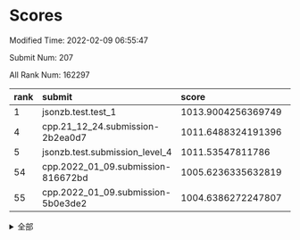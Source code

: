 # Scores

Modified Time: 2022-02-09 06:55:47

Submit Num: 207

All Rank Num: 162297

| rank |               submit               |       score        |       sigma        | pk_num |
| :--- | :--------------------------------- | :----------------- | :----------------- | :----- |
| 1    | jsonzb.test.test_1                 | 1013.9004256369749 | 0.8465465132985437 | 3137   |
| 4    | cpp.21_12_24.submission-2b2ea0d7   | 1011.6488324191396 | 0.7884309785550138 | 3134   |
| 5    | jsonzb.test.submission_level_4     | 1011.53547811786   | 0.7945788164607177 | 3137   |
| 54   | cpp.2022_01_09.submission-816672bd | 1005.6236335632819 | 0.7285361741612739 | 3138   |
| 55   | cpp.2022_01_09.submission-5b0e3de2 | 1004.6386272247807 | 0.7168862845547144 | 3141   |


<details>
<summary>全部</summary>

| rank |                 submit                 |       score        |       sigma        | pk_num |
| :--- | :------------------------------------- | :----------------- | :----------------- | :----- |
| 1    | jsonzb.test.test_1                     | 1013.9004256369749 | 0.8465465132985437 | 3137   |
| 2    | gobigger.level_3.submission_level_3_18 | 1011.7416092594005 | 0.7623982906596146 | 3143   |
| 3    | gobigger.level_3.submission_level_3_22 | 1011.6605376762982 | 0.7706750156727563 | 3139   |
| 4    | cpp.21_12_24.submission-2b2ea0d7       | 1011.6488324191396 | 0.7884309785550138 | 3134   |
| 5    | jsonzb.test.submission_level_4         | 1011.53547811786   | 0.7945788164607177 | 3137   |
| 6    | gobigger.level_3.submission_level_3_43 | 1011.5154279982546 | 0.7950481828002234 | 3137   |
| 7    | gobigger.level_3.submission_level_3_38 | 1011.4390113241768 | 0.7638185162883834 | 3131   |
| 8    | gobigger.level_3.submission_level_3_19 | 1011.0903871169058 | 0.782489664437637  | 3137   |
| 9    | gobigger.level_3.submission_level_3_40 | 1010.8902975197209 | 0.7467402044729103 | 3137   |
| 10   | gobigger.level_3.submission_level_3_33 | 1010.8730969851797 | 0.7606020011723688 | 3131   |
| 11   | gobigger.level_3.submission_level_3_15 | 1010.8625059662169 | 0.7832239284887859 | 3137   |
| 12   | gobigger.level_3.submission_level_3_21 | 1010.8524114781347 | 0.7430658225129189 | 3133   |
| 13   | gobigger.level_3.submission_level_3_29 | 1010.8472143443995 | 0.7695770299862603 | 3140   |
| 14   | gobigger.level_3.submission_level_3_5  | 1010.7493737648028 | 0.7391665176722519 | 3136   |
| 15   | gobigger.level_3.submission_level_3_27 | 1010.6925051521666 | 0.7890276118397704 | 3140   |
| 16   | gobigger.level_3.submission_level_3_48 | 1010.6221696411473 | 0.7502536545535945 | 3135   |
| 17   | gobigger.level_3.submission_level_3_3  | 1010.6005582882223 | 0.7815194986581004 | 3136   |
| 18   | gobigger.level_3.submission_level_3_41 | 1010.5894112212279 | 0.7786164956516352 | 3133   |
| 19   | gobigger.level_3.submission_level_3_13 | 1010.5391875368625 | 0.762197916867795  | 3133   |
| 20   | gobigger.level_3.submission_level_3_46 | 1010.4026339600342 | 0.7461924459734933 | 3131   |
| 21   | gobigger.level_3.submission_level_3_42 | 1010.3689185416665 | 0.7449863888866601 | 3129   |
| 22   | gobigger.level_3.submission_level_3_32 | 1010.3622977372853 | 0.7497331552059365 | 3135   |
| 23   | gobigger.level_3.submission_level_3_0  | 1010.3607741960061 | 0.7683548000729277 | 3130   |
| 24   | gobigger.level_3.submission_level_3_28 | 1010.3542318340277 | 0.7860402654603763 | 3137   |
| 25   | gobigger.level_3.submission_level_3_16 | 1010.3084674018627 | 0.7803343265525949 | 3135   |
| 26   | gobigger.level_3.submission_level_3_6  | 1010.2737421832945 | 0.7858504565008168 | 3141   |
| 27   | gobigger.level_3.submission_level_3_2  | 1010.2489115974622 | 0.7658785188040819 | 3130   |
| 28   | gobigger.level_3.submission_level_3_10 | 1010.1820252399862 | 0.7586452474401926 | 3138   |
| 29   | gobigger.level_3.submission_level_3_39 | 1010.1667190637629 | 0.7546243655549841 | 3143   |
| 30   | gobigger.level_3.submission_level_3_24 | 1010.1293978946895 | 0.7754440139456311 | 3138   |
| 31   | gobigger.level_3.submission_level_3_30 | 1010.0411590247604 | 0.7650782955779666 | 3138   |
| 32   | gobigger.level_3.submission_level_3_20 | 1009.9616560913227 | 0.7513598302831185 | 3131   |
| 33   | gobigger.level_3.submission_level_3_8  | 1009.9244000386917 | 0.7379207637226441 | 3131   |
| 34   | gobigger.level_3.submission_level_3_34 | 1009.8632676179021 | 0.7693836497580852 | 3130   |
| 35   | gobigger.level_3.submission_level_3_25 | 1009.8079147526356 | 0.7641382270828229 | 3132   |
| 36   | gobigger.level_3.submission_level_3_11 | 1009.8053250673274 | 0.759748818292944  | 3135   |
| 37   | gobigger.level_3.submission_level_3_17 | 1009.7589841135456 | 0.769027116280975  | 3132   |
| 38   | gobigger.level_3.submission_level_3_9  | 1009.7418013417773 | 0.7705533143738945 | 3140   |
| 39   | gobigger.level_3.submission_level_3_47 | 1009.7004974584128 | 0.748503831034664  | 3146   |
| 40   | gobigger.level_3.submission_level_3_4  | 1009.6105268096399 | 0.7638668842178684 | 3135   |
| 41   | gobigger.level_3.submission_level_3_23 | 1009.5377400439564 | 0.7607875084803435 | 3134   |
| 42   | gobigger.level_3.submission_level_3_36 | 1009.4398371005569 | 0.7700221781920227 | 3137   |
| 43   | gobigger.level_3.submission_level_3_45 | 1009.3738298224894 | 0.7437438090857165 | 3135   |
| 44   | gobigger.level_3.submission_level_3_44 | 1009.361640141169  | 0.7299915772885102 | 3136   |
| 45   | gobigger.level_3.submission_level_3_26 | 1009.3303852685513 | 0.7516778833313821 | 3140   |
| 46   | gobigger.level_3.submission_level_3_14 | 1009.2858037229777 | 0.7507642167653941 | 3142   |
| 47   | gobigger.level_3.submission_level_3_31 | 1009.2743447829301 | 0.76891616338033   | 3135   |
| 48   | gobigger.level_3.submission_level_3_7  | 1009.1026383809032 | 0.7513158163842445 | 3136   |
| 49   | gobigger.level_3.submission_level_3_12 | 1009.0269497340317 | 0.7670347852078143 | 3139   |
| 50   | gobigger.level_3.submission_level_3_35 | 1008.7182796230757 | 0.7545499501778942 | 3133   |
| 51   | gobigger.level_3.submission_level_3_1  | 1008.5590801488678 | 0.7473026657791154 | 3137   |
| 52   | gobigger.level_3.submission_level_3_49 | 1008.3549125869281 | 0.7393476952910893 | 3143   |
| 53   | gobigger.level_3.submission_level_3_37 | 1008.3367787811986 | 0.745187517749008  | 3134   |
| 54   | cpp.2022_01_09.submission-816672bd     | 1005.6236335632819 | 0.7285361741612739 | 3138   |
| 55   | cpp.2022_01_09.submission-5b0e3de2     | 1004.6386272247807 | 0.7168862845547144 | 3141   |
| 56   | gobigger.level_1.submission_level_1_41 | 1004.466727918561  | 0.7103946941565751 | 3140   |
| 57   | gobigger.level_1.submission_level_1_30 | 1004.3877776527478 | 0.7237095264782357 | 3137   |
| 58   | gobigger.level_1.submission_level_1_28 | 1004.3221911587751 | 0.7124499296674854 | 3134   |
| 59   | gobigger.level_1.submission_level_1_35 | 1004.2285318218591 | 0.712403135653954  | 3139   |
| 60   | gobigger.level_1.submission_level_1_43 | 1004.2202364315241 | 0.717468766441656  | 3133   |
| 61   | gobigger.level_1.submission_level_1_40 | 1004.2063377001172 | 0.726728241914367  | 3141   |
| 62   | gobigger.level_1.submission_level_1_17 | 1004.0737504857155 | 0.7134654786137774 | 3137   |
| 63   | gobigger.level_1.submission_level_1_21 | 1004.0368778023878 | 0.7159354424581258 | 3141   |
| 64   | gobigger.level_1.submission_level_1_20 | 1004.0128332082376 | 0.7267705193507528 | 3136   |
| 65   | gobigger.level_1.submission_level_1_18 | 1003.9611677100768 | 0.7218115463007945 | 3141   |
| 66   | gobigger.level_1.submission_level_1_7  | 1003.8756039429518 | 0.7151410635984228 | 3129   |
| 67   | gobigger.level_1.submission_level_1_46 | 1003.8602486826278 | 0.7113885791902018 | 3136   |
| 68   | gobigger.level_1.submission_level_1_0  | 1003.8521019956321 | 0.7167560983589948 | 3135   |
| 69   | gobigger.level_1.submission_level_1_5  | 1003.841158441047  | 0.7246208754345325 | 3133   |
| 70   | gobigger.level_1.submission_level_1_38 | 1003.8190991205128 | 0.7260874975684065 | 3135   |
| 71   | gobigger.level_1.submission_level_1_13 | 1003.815799629834  | 0.7202123090329512 | 3138   |
| 72   | gobigger.level_1.submission_level_1_42 | 1003.8090420605008 | 0.7194889242394055 | 3130   |
| 73   | gobigger.level_1.submission_level_1_31 | 1003.7959206858364 | 0.7227569770389283 | 3138   |
| 74   | gobigger.level_1.submission_level_1_34 | 1003.7523018554347 | 0.7121792653026642 | 3135   |
| 75   | gobigger.level_1.submission_level_1_16 | 1003.6930431337088 | 0.7193096223562662 | 3135   |
| 76   | gobigger.level_1.submission_level_1_1  | 1003.6523995350022 | 0.7284142642246143 | 3137   |
| 77   | gobigger.level_1.submission_level_1_22 | 1003.6334065740394 | 0.7042207611661946 | 3134   |
| 78   | gobigger.level_1.submission_level_1_19 | 1003.5998394659198 | 0.7028912776187731 | 3131   |
| 79   | gobigger.level_1.submission_level_1_33 | 1003.411939970821  | 0.7131042792045698 | 3134   |
| 80   | gobigger.level_1.submission_level_1_12 | 1003.3814300874035 | 0.7154018709932871 | 3138   |
| 81   | gobigger.level_1.submission_level_1_27 | 1003.3541321697538 | 0.7283367657983963 | 3134   |
| 82   | gobigger.level_1.submission_level_1_9  | 1003.346147967272  | 0.7211687629496587 | 3137   |
| 83   | gobigger.level_1.submission_level_1_44 | 1003.2881470143078 | 0.7207678659831455 | 3138   |
| 84   | gobigger.level_1.submission_level_1_8  | 1003.2822822813545 | 0.7152422468163994 | 3128   |
| 85   | gobigger.level_1.submission_level_1_4  | 1003.2222807915169 | 0.7217276049726705 | 3140   |
| 86   | gobigger.level_1.submission_level_1_14 | 1003.1968461533286 | 0.7275601143691268 | 3135   |
| 87   | gobigger.level_1.submission_level_1_24 | 1003.1829409136698 | 0.7129394044698225 | 3139   |
| 88   | gobigger.level_1.submission_level_1_29 | 1003.1510004427256 | 0.7221301763948779 | 3133   |
| 89   | gobigger.level_1.submission_level_1_23 | 1003.0892321208721 | 0.7173497765178918 | 3139   |
| 90   | gobigger.level_1.submission_level_1_39 | 1003.0029277768733 | 0.7102997639928798 | 3133   |
| 91   | gobigger.level_1.submission_level_1_37 | 1002.9776343357992 | 0.7082970268291992 | 3134   |
| 92   | gobigger.level_1.submission_level_1_48 | 1002.9622711453385 | 0.7185518504437602 | 3142   |
| 93   | gobigger.level_1.submission_level_1_11 | 1002.9318447052851 | 0.7154188481901028 | 3140   |
| 94   | gobigger.level_1.submission_level_1_32 | 1002.9069680854807 | 0.7124366773399707 | 3136   |
| 95   | gobigger.level_1.submission_level_1_26 | 1002.8884828263946 | 0.7187550204140629 | 3132   |
| 96   | gobigger.level_1.submission_level_1_45 | 1002.8775715988203 | 0.7178322669237612 | 3136   |
| 97   | gobigger.level_1.submission_level_1_36 | 1002.7106568033258 | 0.7189854994910372 | 3136   |
| 98   | gobigger.level_1.submission_level_1_15 | 1002.6489500354061 | 0.7212525164670656 | 3139   |
| 99   | gobigger.level_1.submission_level_1_25 | 1002.6140038684249 | 0.7034288986927862 | 3136   |
| 100  | gobigger.level_1.submission_level_1_10 | 1002.558608424632  | 0.7128109061318593 | 3137   |
| 101  | gobigger.level_1.submission_level_1_3  | 1002.4722905182105 | 0.7152242791973171 | 3138   |
| 102  | gobigger.level_1.submission_level_1_49 | 1002.4556688201847 | 0.7147134778374018 | 3138   |
| 103  | gobigger.level_1.submission_level_1_6  | 1002.347129724499  | 0.7194082023683998 | 3138   |
| 104  | gobigger.level_1.submission_level_1_47 | 1001.9563649062165 | 0.714189709687149  | 3141   |
| 105  | gobigger.level_1.submission_level_1_2  | 1001.7093204896457 | 0.7154709122600214 | 3134   |
| 106  | gobigger.random.submission_random_49   | 997.3521400945715  | 0.702956814321724  | 3137   |
| 107  | gobigger.random.submission_random_0    | 997.1859111824983  | 0.707552637825424  | 3136   |
| 108  | gobigger.random.submission_random_30   | 997.1032801406262  | 0.7062277453927238 | 3142   |
| 109  | gobigger.random.submission_random_16   | 996.9139901382104  | 0.7225213058879474 | 3131   |
| 110  | gobigger.random.submission_random_36   | 996.833224153074   | 0.7139107552809278 | 3136   |
| 111  | gobigger.random.submission_random_48   | 996.6914387747913  | 0.7130648210732966 | 3139   |
| 112  | gobigger.random.submission_random_35   | 996.6285126856739  | 0.709432611229645  | 3133   |
| 113  | gobigger.random.submission_random_27   | 996.607978949511   | 0.6938411064103438 | 3139   |
| 114  | gobigger.random.submission_random_14   | 996.4653940039467  | 0.6998919474621361 | 3138   |
| 115  | gobigger.random.submission_random_43   | 996.3581167919757  | 0.7027880745523097 | 3138   |
| 116  | gobigger.random.submission_random_12   | 996.3435041865145  | 0.7121149442711553 | 3138   |
| 117  | gobigger.random.submission_random_31   | 996.2515506310643  | 0.7058375207966541 | 3138   |
| 118  | gobigger.random.submission_random_44   | 996.2446695970306  | 0.7074634945717198 | 3139   |
| 119  | gobigger.random.submission_random_11   | 996.1708053465104  | 0.7068326542902521 | 3137   |
| 120  | gobigger.random.submission_random_8    | 996.0949965868248  | 0.7122045154445203 | 3140   |
| 121  | gobigger.random.submission_random_34   | 996.0787141673595  | 0.7174412566617606 | 3138   |
| 122  | gobigger.random.submission_random_21   | 996.0539092257208  | 0.7011697811303956 | 3136   |
| 123  | gobigger.random.submission_random_46   | 995.9924955255408  | 0.7097065327364707 | 3131   |
| 124  | gobigger.random.submission_random_19   | 995.99053762505    | 0.7128662628224699 | 3142   |
| 125  | gobigger.random.submission_random_17   | 995.9874390062023  | 0.7125427641997765 | 3138   |
| 126  | gobigger.random.submission_random_3    | 995.920097363889   | 0.7047385626155679 | 3136   |
| 127  | gobigger.random.submission_random_2    | 995.8754804449874  | 0.709341974551024  | 3133   |
| 128  | gobigger.random.submission_random_41   | 995.8556703648915  | 0.7166567529665682 | 3136   |
| 129  | gobigger.random.submission_random_29   | 995.7012678516907  | 0.7137054851392415 | 3140   |
| 130  | gobigger.random.submission_random_33   | 995.7002143619118  | 0.69979807294543   | 3141   |
| 131  | gobigger.random.submission_random_24   | 995.6780676788926  | 0.7064797276921561 | 3138   |
| 132  | gobigger.random.submission_random_38   | 995.5546039726241  | 0.7277523298997363 | 3138   |
| 133  | gobigger.random.submission_random_15   | 995.5544610673471  | 0.6916664781867002 | 3135   |
| 134  | gobigger.random.submission_random_47   | 995.5393970098263  | 0.7108425799797706 | 3140   |
| 135  | gobigger.random.submission_random_6    | 995.4560779808717  | 0.7049944496021293 | 3142   |
| 136  | gobigger.random.submission_random_42   | 995.4486112250298  | 0.7296283129203769 | 3128   |
| 137  | gobigger.random.submission_random_39   | 995.4229133071409  | 0.7169912615389993 | 3139   |
| 138  | gobigger.random.submission_random_9    | 995.4114189017947  | 0.7103776524663695 | 3132   |
| 139  | gobigger.random.submission_random_22   | 995.4051873442814  | 0.7268257539997401 | 3135   |
| 140  | gobigger.random.submission_random_26   | 995.4038199740365  | 0.7103312088340792 | 3141   |
| 141  | gobigger.random.submission_random_37   | 995.4020155112692  | 0.7127260439124508 | 3132   |
| 142  | gobigger.random.submission_random_4    | 995.3913476392063  | 0.7161680115400112 | 3139   |
| 143  | gobigger.random.submission_random_1    | 995.2307632747265  | 0.7066259237658051 | 3135   |
| 144  | gobigger.random.submission_random_7    | 995.1713351769374  | 0.7213741114298847 | 3136   |
| 145  | gobigger.random.submission_random_23   | 995.1285107035671  | 0.7183459777565986 | 3138   |
| 146  | gobigger.random.submission_random_28   | 995.097087071582   | 0.720277955810669  | 3132   |
| 147  | gobigger.random.submission_random_10   | 995.0657387365999  | 0.7237590881891429 | 3133   |
| 148  | gobigger.random.submission_random_40   | 995.0425802439315  | 0.7132741638269651 | 3131   |
| 149  | gobigger.random.submission_random_25   | 994.8303083111572  | 0.7158562606208221 | 3135   |
| 150  | gobigger.random.submission_random_45   | 994.7987322732542  | 0.7083480893237195 | 3133   |
| 151  | gobigger.random.submission_random_18   | 994.7826537077251  | 0.7137752910039135 | 3135   |
| 152  | gobigger.random.submission_random_5    | 994.7592369035384  | 0.7150188517394638 | 3135   |
| 153  | gobigger.random.submission_random_32   | 994.6579871965704  | 0.7247188954185244 | 3135   |
| 154  | gobigger.random.submission_random_13   | 994.6041251646037  | 0.7262363899457347 | 3134   |
| 155  | gobigger.random.submission_random_20   | 994.5475792074652  | 0.7258120624359029 | 3133   |
| 156  | gobigger.level_2.submission_level_2_26 | 993.6773895104408  | 0.7246799515392558 | 3136   |
| 157  | gobigger.level_2.submission_level_2_31 | 993.6369886136745  | 0.75038565508876   | 3139   |
| 158  | gobigger.level_2.submission_level_2_24 | 993.4976569939591  | 0.7378609033970217 | 3134   |
| 159  | gobigger.level_2.submission_level_2_36 | 993.3111708362353  | 0.7446670461916496 | 3141   |
| 160  | gobigger.level_2.submission_level_2_12 | 993.2124626799427  | 0.7429864505006458 | 3140   |
| 161  | gobigger.level_2.submission_level_2_17 | 992.9671956147153  | 0.7321312876353251 | 3137   |
| 162  | gobigger.level_2.submission_level_2_22 | 992.9240475110253  | 0.7389566965775775 | 3130   |
| 163  | gobigger.level_2.submission_level_2_42 | 992.9040340307583  | 0.7336810551294533 | 3135   |
| 164  | gobigger.level_2.submission_level_2_20 | 992.8408378406701  | 0.7469744037063336 | 3139   |
| 165  | gobigger.level_2.submission_level_2_40 | 992.81595304088    | 0.7279522018963839 | 3135   |
| 166  | gobigger.level_2.submission_level_2_4  | 992.8067082729192  | 0.753270075256132  | 3135   |
| 167  | gobigger.level_2.submission_level_2_0  | 992.7789561515295  | 0.7420808871675008 | 3137   |
| 168  | gobigger.level_2.submission_level_2_49 | 992.720738188891   | 0.7350915834170736 | 3134   |
| 169  | gobigger.level_2.submission_level_2_29 | 992.7183425606588  | 0.7421594615668821 | 3134   |
| 170  | gobigger.level_2.submission_level_2_14 | 992.6864241909603  | 0.7484515734715425 | 3133   |
| 171  | gobigger.level_2.submission_level_2_8  | 992.5837443049392  | 0.7269168669809596 | 3140   |
| 172  | gobigger.level_2.submission_level_2_21 | 992.5261641689193  | 0.7304406260641453 | 3133   |
| 173  | gobigger.level_2.submission_level_2_37 | 992.5168867910012  | 0.7251923980953658 | 3137   |
| 174  | gobigger.level_2.submission_level_2_9  | 992.2845873739931  | 0.7414692785806293 | 3133   |
| 175  | gobigger.level_2.submission_level_2_7  | 992.2117172244449  | 0.7370483113799071 | 3136   |
| 176  | gobigger.level_2.submission_level_2_30 | 992.101576909098   | 0.7392262309447141 | 3135   |
| 177  | gobigger.level_2.submission_level_2_47 | 992.0856233652945  | 0.7699504870436594 | 3133   |
| 178  | gobigger.level_2.submission_level_2_43 | 991.9941224871598  | 0.750746009216738  | 3138   |
| 179  | gobigger.level_2.submission_level_2_32 | 991.9669582268269  | 0.7365743585649486 | 3138   |
| 180  | gobigger.level_2.submission_level_2_45 | 991.9269597637845  | 0.7450063389770183 | 3137   |
| 181  | gobigger.level_2.submission_level_2_13 | 991.913646915335   | 0.7538807046526796 | 3136   |
| 182  | gobigger.level_2.submission_level_2_5  | 991.9091082740556  | 0.7581107592283026 | 3136   |
| 183  | gobigger.level_2.submission_level_2_46 | 991.8767525461673  | 0.7513441046143309 | 3129   |
| 184  | gobigger.level_2.submission_level_2_25 | 991.8695483461267  | 0.7513272595799341 | 3134   |
| 185  | gobigger.level_2.submission_level_2_1  | 991.8521225624654  | 0.762602542083244  | 3132   |
| 186  | gobigger.level_2.submission_level_2_34 | 991.7848706285056  | 0.7506017015406726 | 3139   |
| 187  | gobigger.level_2.submission_level_2_10 | 991.7645087580646  | 0.744844558021165  | 3144   |
| 188  | gobigger.level_2.submission_level_2_39 | 991.6035713627043  | 0.7369437748291022 | 3138   |
| 189  | gobigger.level_2.submission_level_2_23 | 991.5490366149561  | 0.7569285402494816 | 3134   |
| 190  | gobigger.level_2.submission_level_2_3  | 991.3753943770416  | 0.7576738851213473 | 3132   |
| 191  | gobigger.level_2.submission_level_2_27 | 991.329642071073   | 0.749709100768113  | 3138   |
| 192  | gobigger.level_2.submission_level_2_15 | 991.3181407637602  | 0.7478881234195868 | 3137   |
| 193  | gobigger.level_2.submission_level_2_38 | 991.3077694815947  | 0.7493681131763614 | 3135   |
| 194  | gobigger.level_2.submission_level_2_41 | 991.2337796657055  | 0.7672820672039712 | 3137   |
| 195  | gobigger.level_2.submission_level_2_11 | 991.1680438235499  | 0.7466668394961675 | 3139   |
| 196  | gobigger.level_2.submission_level_2_33 | 990.9351627864321  | 0.7457702005081684 | 3136   |
| 197  | gobigger.level_2.submission_level_2_48 | 990.9030294507306  | 0.7579558222289497 | 3138   |
| 198  | gobigger.level_2.submission_level_2_18 | 990.8825241827293  | 0.7670483303916462 | 3139   |
| 199  | gobigger.level_2.submission_level_2_2  | 990.8498898039713  | 0.7728741061361256 | 3138   |
| 200  | gobigger.level_2.submission_level_2_44 | 990.7975744035193  | 0.7660759583628471 | 3137   |
| 201  | gobigger.level_2.submission_level_2_16 | 990.7261381785303  | 0.7490455104992396 | 3135   |
| 202  | gobigger.level_2.submission_level_2_19 | 990.6306000361332  | 0.7655153147988092 | 3138   |
| 203  | gobigger.level_2.submission_level_2_35 | 990.42727957271    | 0.7815488483178019 | 3133   |
| 204  | gobigger.level_2.submission_level_2_6  | 990.3953097297716  | 0.7631217908984115 | 3140   |
| 205  | gobigger.level_2.submission_level_2_28 | 990.3286799484839  | 0.7803743044313435 | 3138   |
| 206  | gobigger.none.submission_none_0        | 977.4072896831484  | 1.3628032923409257 | 3136   |
| 207  | gobigger.none.submission_none_1        | 977.0258275237278  | 1.4382845720333348 | 3135   |

</details>